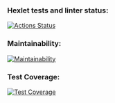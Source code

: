 ### Hexlet tests and linter status:
[![Actions Status](https://github.com/fra1m/backend-project-4/workflows/hexlet-check/badge.svg)](https://github.com/fra1m/backend-project-4/actions)

### Maintainability:
[![Maintainability](https://api.codeclimate.com/v1/badges/596fe3ec687cd5715a7b/maintainability)](https://codeclimate.com/github/fra1m/backend-project-4/maintainability)

### Test Coverage:
[![Test Coverage](https://api.codeclimate.com/v1/badges/596fe3ec687cd5715a7b/test_coverage)](https://codeclimate.com/github/fra1m/backend-project-4/test_coverage)
